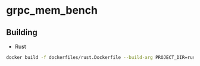 # grpc_mem_bench


## Building

- Rust
```sh
docker build -f dockerfiles/rust.Dockerfile --build-arg PROJECT_DIR=rust_tonic --build-arg PROJECT_NAME=grpc_mem_bench_rust_tonic -t grpc_mem_bench_rust_tonic:latest .
```